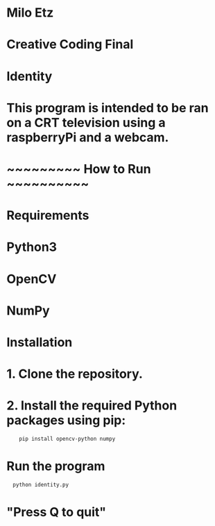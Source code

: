 # Milo Etz
# Creative Coding Final
# Identity
#
# This program is intended to be ran on a CRT television using a raspberryPi and a webcam.
#
# ~~~~~~~~~ How to Run ~~~~~~~~~~
#
# Requirements
#     Python3
#     OpenCV
#     NumPy
#
# Installation
#     1. Clone the repository.
#     2. Install the required Python packages using pip:
        pip install opencv-python numpy
#
# Run the program
      python identity.py
#     
#     "Press Q to quit"
#
#
#


